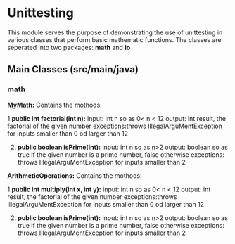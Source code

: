 # Unittesting

This module serves the purpose of demonstrating the use of unittesting in various classes that perform basic mathematic functions.
The classes are seperated into two packages: **math** and **io**

## Main Classes (src/main/java)

### math
**MyMath:** 
Contains the mothods:

1.<b>public int factorial(int n):</b> 
input: int n so as 0< n < 12
output: int result, the factorial of the given number 
exceptions:throws IllegalArguMentException for inputs smaller than 0 od larger than 12

2. <b>public boolean isPrime(int):</b> 
input: int n so as n>2
output: boolean so as true if the given number is a prime number, false otherwise
exceptions: throws IllegalArguMentException for inputs smaller than 2

**ArithmeticOperations:** 
Contains the mothods:

1.<b>public int multiply(int x, int y):</b> 
input: int n so as 0< n < 12
output: int result, the factorial of the given number 
exceptions:throws IllegalArguMentException for inputs smaller than 0 od larger than 12

2. <b>public boolean isPrime(int):</b> 
input: int n so as n>2
output: boolean so as true if the given number is a prime number, false otherwise
exceptions: throws IllegalArguMentException for inputs smaller than 2




